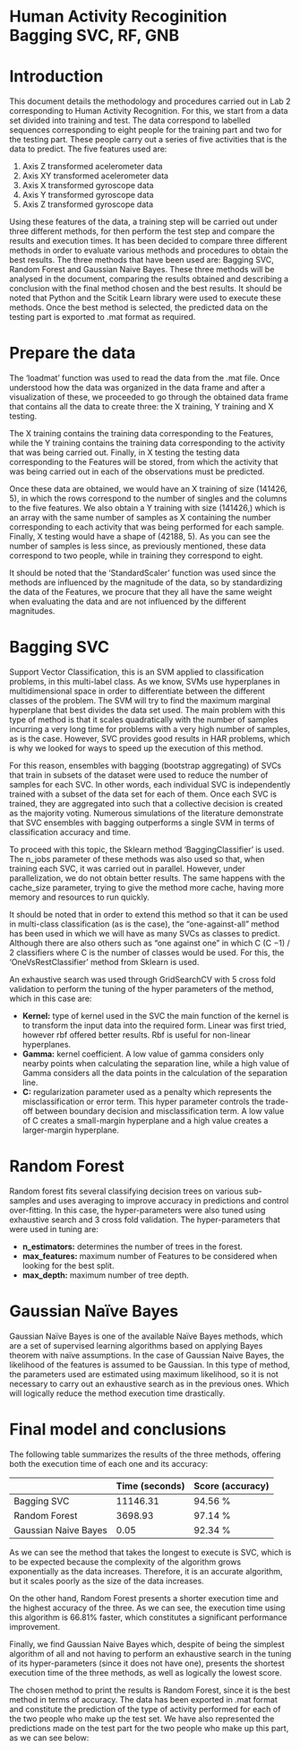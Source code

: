 # Human Activity Recoginition Bagging SVC, RF, GNB

# Introduction

This document details the methodology and procedures carried out in Lab 2 corresponding to Human Activity Recognition. For this, we start from a data set divided into training and test. The data correspond to labelled sequences corresponding to eight people for the training part and two for the testing part. These people carry out a series of five activities that is the data to predict. The five features used are:

  1. Axis Z transformed acelerometer data
  2. Axis XY transformed acelerometer data
  3. Axis X transformed gyroscope data
  4. Axis Y transformed gyroscope data
  5. Axis Z transformed gyroscope data
    
Using these features of the data, a training step will be carried out under three different methods, for then perform the test step and compare the results and execution times. It has been decided to compare three different methods in order to evaluate various methods and procedures to obtain the best results.
The three methods that have been used are: Bagging SVC, Random Forest and Gaussian Naive Bayes. These three methods will be analysed in the document, comparing the results obtained and describing a conclusion with the final method chosen and the best results. It should be noted that Python and the Scitik Learn library were used to execute these methods. Once the best method is selected, the predicted data on the testing part is exported to .mat format as required.

# Prepare the data

The ‘loadmat’ function was used to read the data from the .mat file. Once understood how the data was organized in the data frame and after a visualization of these, we proceeded to go through the obtained data frame that contains all the data to create three: the X training, Y training and X testing.

The X training contains the training data corresponding to the Features, while the Y training contains the training data corresponding to the activity that was being carried out. Finally, in X testing the testing data corresponding to the Features will be stored, from which the activity that was being carried out in each of the observations must be predicted.

Once these data are obtained, we would have an X training of size (141426, 5), in which the rows correspond to the number of singles and the columns to the five features. We also obtain a Y training with size (141426,) which is an array with the same number of samples as X containing the number corresponding to each activity that was being performed for each sample. Finally, X testing would have a shape of (42188, 5). As you can see the number of samples is less since, as previously mentioned, these data correspond to two people, while in training they correspond to eight.

It should be noted that the ‘StandardScaler’ function was used since the methods are influenced by the magnitude of the data, so by standardizing the data of the Features, we procure that they all have the same weight when evaluating the data and are not influenced by the different magnitudes.

# Bagging SVC

Support Vector Classification, this is an SVM applied to classification problems, in this multi-label class. As we know, SVMs use hyperplanes in multidimensional space in order to differentiate between the different classes of the problem. The SVM will try to find the maximum marginal hyperplane that best divides the data set used.
The main problem with this type of method is that it scales quadratically with the number of samples incurring a very long time for problems with a very high number of samples, as is the case. However, SVC provides good results in HAR problems, which is why we looked for ways to speed up the execution of this method.

For this reason, ensembles with bagging (bootstrap aggregating) of SVCs that train in subsets of the dataset were used to reduce the number of samples for each SVC. In other words, each individual SVC is independently trained with a subset of the data set for each of them. Once each SVC is trained, they are aggregated into such that a collective decision is created as the majority voting. Numerous simulations of the literature demonstrate that SVC ensembles with bagging outperforms a single SVM in terms of classification accuracy and time.

To proceed with this topic, the Sklearn method ‘BaggingClassifier’ is used. The n_jobs parameter of these methods was also used so that, when training each SVC, it was carried out in parallel. However, under parallelization, we do not obtain better results. The same happens with the cache_size parameter, trying to give the method more cache, having more memory and resources to run quickly.

It should be noted that in order to extend this method so that it can be used in multi-class classification (as is the case), the “one-against-all” method has been used in which we will have as many SVCs as classes to predict. Although there are also others such as “one against one” in which C (C −1) / 2 classifiers where C is the number of classes would be used. For this, the ‘OneVsRestClassifier’ method from Sklearn is used.

An exhaustive search was used through GridSearchCV with 5 cross fold validation to perform the tuning of the hyper parameters of the method, which in this case are:

* **Kernel:** type of kernel used in the SVC the main function of the kernel is to transform the input data into the required form. Linear was first tried, however rbf offered better results. Rbf is useful for non-linear hyperplanes.
* **Gamma:** kernel coefficient. A low value of gamma considers only nearby points when calculating the separation line, while a high value of Gamma considers all the data points in the calculation of the separation line.
* **C:** regularization parameter used as a penalty which represents the misclassification or error term. This hyper parameter controls the trade-off between boundary decision and misclassification term. A low value of C creates a small-margin hyperplane and a high value creates a larger-margin hyperplane.

# Random Forest

Random forest fits several classifying decision trees on various sub-samples and uses averaging to improve accuracy in predictions and control over-fitting. In this case, the hyper-parameters were also tuned using exhaustive search and 3 cross fold validation. The hyper-parameters that were used in tuning are:

* **n_estimators:** determines the number of trees in the forest.
* **max_features:** maximum number of Features to be considered when looking for the best split.
* **max_depth:** maximum number of tree depth.

# Gaussian Naïve Bayes

Gaussian Naïve Bayes is one of the available Naïve Bayes methods, which are a set of supervised learning algorithms based on applying Bayes theorem with naïve assumptions.
In the case of Gaussian Naive Bayes, the likelihood of the features is assumed to be Gaussian. In this type of method, the parameters used are estimated using maximum likelihood, so it is not necessary to carry out an exhaustive search as in the previous ones. Which will logically reduce the method execution time drastically.

# Final model and conclusions

The following table summarizes the results of the three methods, offering both the execution time of each one and its accuracy:

|                      | Time (seconds) | Score (accuracy) |
|----------------------|----------------|------------------|
| Bagging SVC          | 11146.31       | 94.56 %          |
| Random Forest        | 3698.93        | 97.14 %          |
| Gaussian Naive Bayes | 0.05           | 92.34 %          |

As we can see the method that takes the longest to execute is SVC, which is to be expected because the complexity of the algorithm grows exponentially as the data increases. Therefore, it is an accurate algorithm, but it scales poorly as the size of the data increases.

On the other hand, Random Forest presents a shorter execution time and the highest accuracy of the three. As we can see, the execution time using this algorithm is 66.81% faster, which constitutes a significant performance improvement.

Finally, we find Gaussian Naive Bayes which, despite of being the simplest algorithm of all and not having to perform an exhaustive search in the tuning of its hyper-parameters (since it does not have one), presents the shortest execution time of the three methods, as well as logically the lowest score.

The chosen method to print the results is Random Forest, since it is the best method in terms of accuracy. The data has been exported in .mat format and constitute the prediction of the type of activity performed for each of the two people who make up the test set.
We have also represented the predictions made on the test part for the two people who make up this part, as we can see below:




